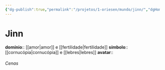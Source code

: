 ```yaml
---
{"dg-publish":true,"permalink":"/projetos/1-oriesen/mundo/jinn/","dgHomeLink":true,"dgPassFrontmatter":false}
---
```



# Jinn
**domínio**:: [[amor|amor]] e [[fertilidade|fertilidade]]
**símbolo**:: [[cornucópia|cornucópia]] e [[lebres|lebres]]
**avatar**:: 

###### Cenas


